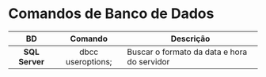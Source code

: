 # Comandos de Banco de Dados


BD | Comando | Descrição
:---:|:---:| ---
**SQL Server** | dbcc useroptions; | Buscar o formato da data e hora do servidor
